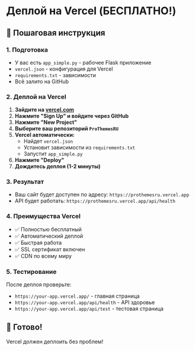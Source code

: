 # Деплой на Vercel (БЕСПЛАТНО!)

## 🚀 Пошаговая инструкция

### 1. Подготовка
- У вас есть `app_simple.py` - рабочее Flask приложение
- `vercel.json` - конфигурация для Vercel
- `requirements.txt` - зависимости
- Всё залито на GitHub

### 2. Деплой на Vercel

1. **Зайдите на [vercel.com](https://vercel.com)**
2. **Нажмите "Sign Up" и войдите через GitHub**
3. **Нажмите "New Project"**
4. **Выберите ваш репозиторий `ProThemesRU`**
5. **Vercel автоматически:**
   - Найдет `vercel.json`
   - Установит зависимости из `requirements.txt`
   - Запустит `app_simple.py`
6. **Нажмите "Deploy"**
7. **Дождитесь деплоя (1-2 минуты)**

### 3. Результат
- Ваш сайт будет доступен по адресу: `https://prothemesru.vercel.app`
- API будет работать: `https://prothemesru.vercel.app/api/health`

### 4. Преимущества Vercel
- ✅ Полностью бесплатный
- ✅ Автоматический деплой
- ✅ Быстрая работа
- ✅ SSL сертификат включен
- ✅ CDN по всему миру

### 5. Тестирование
После деплоя проверьте:
- `https://your-app.vercel.app/` - главная страница
- `https://your-app.vercel.app/api/health` - API здоровье
- `https://your-app.vercel.app/api/test` - тестовая страница

## 🎯 Готово!
Vercel должен деплоить без проблем! 